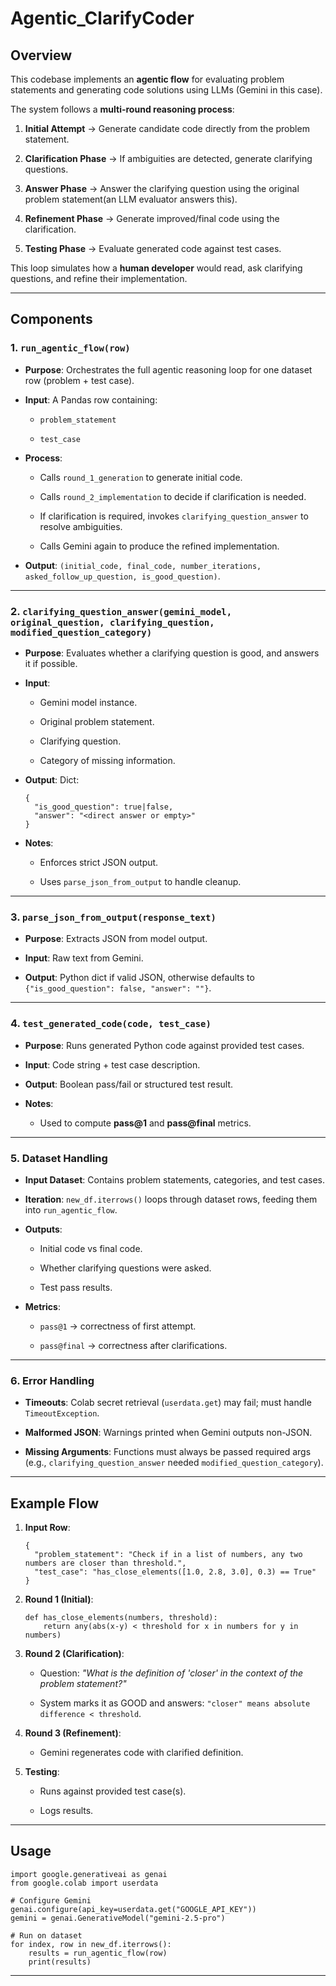 # Agentic_ClarifyCoder

Overview
--------

This codebase implements an **agentic flow** for evaluating problem statements and generating code solutions using LLMs (Gemini in this case).

The system follows a **multi-round reasoning process**:

1.  **Initial Attempt** → Generate candidate code directly from the problem statement.

2.  **Clarification Phase** → If ambiguities are detected, generate clarifying questions.

3.  **Answer Phase** → Answer the clarifying question using the original problem statement(an LLM evaluator answers this).

4.  **Refinement Phase** → Generate improved/final code using the clarification.

5.  **Testing Phase** → Evaluate generated code against test cases.

This loop simulates how a **human developer** would read, ask clarifying questions, and refine their implementation.

* * * * *

Components
----------

### 1\. `run_agentic_flow(row)`

-   **Purpose**: Orchestrates the full agentic reasoning loop for one dataset row (problem + test case).

-   **Input**: A Pandas row containing:

    -   `problem_statement`

    -   `test_case`

-   **Process**:

    -   Calls `round_1_generation` to generate initial code.

    -   Calls `round_2_implementation` to decide if clarification is needed.

    -   If clarification is required, invokes `clarifying_question_answer` to resolve ambiguities.

    -   Calls Gemini again to produce the refined implementation.

-   **Output**: `(initial_code, final_code, number_iterations, asked_follow_up_question, is_good_question)`.

* * * * *

### 2\. `clarifying_question_answer(gemini_model, original_question, clarifying_question, modified_question_category)`

-   **Purpose**: Evaluates whether a clarifying question is good, and answers it if possible.

-   **Input**:

    -   Gemini model instance.

    -   Original problem statement.

    -   Clarifying question.

    -   Category of missing information.

-   **Output**: Dict:

    ```
    {
      "is_good_question": true|false,
      "answer": "<direct answer or empty>"
    }
    ```

-   **Notes**:

    -   Enforces strict JSON output.

    -   Uses `parse_json_from_output` to handle cleanup.

* * * * *

### 3\. `parse_json_from_output(response_text)`

-   **Purpose**: Extracts JSON from model output.

-   **Input**: Raw text from Gemini.

-   **Output**: Python dict if valid JSON, otherwise defaults to `{"is_good_question": false, "answer": ""}`.

* * * * *

### 4\. `test_generated_code(code, test_case)`

-   **Purpose**: Runs generated Python code against provided test cases.

-   **Input**: Code string + test case description.

-   **Output**: Boolean pass/fail or structured test result.

-   **Notes**:

    -   Used to compute **pass@1** and **pass@final** metrics.

* * * * *

### 5\. Dataset Handling

-   **Input Dataset**: Contains problem statements, categories, and test cases.

-   **Iteration**: `new_df.iterrows()` loops through dataset rows, feeding them into `run_agentic_flow`.

-   **Outputs**:

    -   Initial code vs final code.

    -   Whether clarifying questions were asked.

    -   Test pass results.

-   **Metrics**:

    -   `pass@1` → correctness of first attempt.

    -   `pass@final` → correctness after clarifications.

* * * * *

### 6\. Error Handling

-   **Timeouts**: Colab secret retrieval (`userdata.get`) may fail; must handle `TimeoutException`.

-   **Malformed JSON**: Warnings printed when Gemini outputs non-JSON.

-   **Missing Arguments**: Functions must always be passed required args (e.g., `clarifying_question_answer` needed `modified_question_category`).

* * * * *

Example Flow
------------

1.  **Input Row**:

    ```
    {
      "problem_statement": "Check if in a list of numbers, any two numbers are closer than threshold.",
      "test_case": "has_close_elements([1.0, 2.8, 3.0], 0.3) == True"
    }
    ```

2.  **Round 1 (Initial)**:

    ```
    def has_close_elements(numbers, threshold):
        return any(abs(x-y) < threshold for x in numbers for y in numbers)
    ```

3.  **Round 2 (Clarification)**:

    -   Question: *"What is the definition of 'closer' in the context of the problem statement?"*

    -   System marks it as GOOD and answers: `"closer" means absolute difference < threshold`.

4.  **Round 3 (Refinement)**:

    -   Gemini regenerates code with clarified definition.

5.  **Testing**:

    -   Runs against provided test case(s).

    -   Logs results.

* * * * *

Usage
-----

```
import google.generativeai as genai
from google.colab import userdata

# Configure Gemini
genai.configure(api_key=userdata.get("GOOGLE_API_KEY"))
gemini = genai.GenerativeModel("gemini-2.5-pro")

# Run on dataset
for index, row in new_df.iterrows():
    results = run_agentic_flow(row)
    print(results)
```

* * * * *

